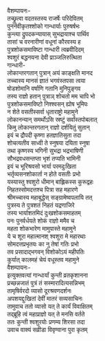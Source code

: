 वैशम्पायनः-  
तच्छ्रुत्वा वदतस्तस्य राजर्षेः परिदेवितम्  
पुनर्नवीकृतश्शोको गान्धार्याः पुरुषर्षभः  
कुन्त्या द्रुपदकन्यायास् सुभद्रायाश्च पार्थिव  
तासां च वरनारीणां वधूनां कौरवस्य ह  
पुत्रशोकसमाविष्टा गान्धारी त्वब्रवीदिदम्  
श्वशुरं बद्धनयना देवी प्राञ्जलिरुत्थिता  
गान्धारी-  
लोकान्तरगतान् पुत्रान् अयं काङ्क्षति मानद  
तच्चास्य मानसं ज्ञातं भगवंस्तपसा त्वया  
षोडशोमानि वर्षाणि गतानि मुनिपुङ्गव  
तस्य राज्ञो हतान् पुत्राञ् शोचतो मम चापि भो  
पुत्रशोकसमाविष्टो निश्श्वसन् ह्योष भूमिपः  
न शेते वसतीस्सर्वा धृताराष्ट्रो महामुने  
लोकानन्यान् समर्थोऽसि स्रष्टुं सर्वांस्तपोबलात्  
किमु लोकान्तरगतान् राज्ञो दर्शयितुं सुतान्  
इयं च द्रौपदी कृष्णा हतज्ञातिसुता तदा  
शोचत्यतीव साध्वी ते स्नुषया दयिता स्नुषा  
तथा कृष्णस्य भगिनी सुभद्रा भद्रभाषिणी  
सौभद्रवधसन्तप्ता भृशं तप्यति भामिनी  
इयं च भूरिश्रवसो भार्या परमदुःखिता  
भर्तृव्यसनशोकार्ता न होते वसतीः प्रभो  
यस्यास्तु श्वशुरो धीमान् बाह्लिकस्स कुरूद्वहः  
निहतस्सोमदत्तश्च पित्रा सह महारणे  
श्रीमच्चास्य महाबुद्धेस् सङ्ग्रामेष्वपलायि तत्  
पुत्रस्य ते पुत्रशतं निहतं यद्रणाजिरे  
तस्य भार्याशतमिदं दुःखशोकसमाहतम्  
पनः पुनर्वर्धयते शोकं राज्ञो ममैव च  
महता शोकभारेण मामुपास्ते महामुने  
ये च शूरा महात्मानश् श्वशुरा मे महारथाः  
सोमदत्तप्रभृतयः का नु तेषां गतिः प्रभो  
तव प्रसादाद्भगवन् विशोकोऽयं महीपतिः  
कुर्यात् कालमहं चेयं वधूस्तव महामुने  
वैशम्पायनः-  
इत्युक्तवत्यां गान्धार्यां कुन्ती व्रतकृशानना  
प्रच्छन्नजातं पुत्रं तं सस्मारादित्यसन्निभम्  
तामृषिर्वरदो व्यासो दूरश्रवणदर्शनः  
अपशयद्दुःखितां देवीं मातरं सव्यसाचिनः  
तामुवाच ततो व्यासो यत् ते कार्यं विवाक्षितम्  
तद्ब्रूहि त्वं महाप्राज्ञो यत् ते मनसि वर्तते   
ततः कुन्ती श्वशुरयोः प्रणम्य शिरसा तदा  
उवाच वाक्यं सव्रीडा विवृण्वाना पुरा कृतम्  
